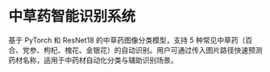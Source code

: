 # 中草药智能识别系统
基于 PyTorch 和 ResNet18 的中草药图像分类模型，支持 5 种常见中草药（百合、党参、枸杞、槐花、金银花）的自动识别。用户可通过传入图片路径快速预测药材名称，适用于中药材自动化分类与辅助识别场景。
